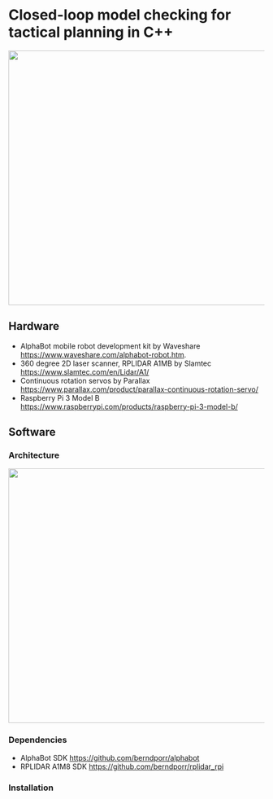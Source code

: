 # Closed-loop model checking for tactical planning in C++

<img src="https://github.com/possibilia/mcplanner/blob/main/robot.jpg" width="550" height="500">

## Hardware 

- AlphaBot mobile robot development kit by Waveshare https://www.waveshare.com/alphabot-robot.htm. 
- 360 degree 2D laser scanner, RPLIDAR A1MB by Slamtec https://www.slamtec.com/en/Lidar/A1/
- Continuous rotation servos by Parallax https://www.parallax.com/product/parallax-continuous-rotation-servo/
- Raspberry Pi 3 Model B https://www.raspberrypi.com/products/raspberry-pi-3-model-b/

## Software

### Architecture

<img src="https://github.com/possibilia/mcplanner/blob/main/arch.jpg" width="550" height="500">

### Dependencies

- AlphaBot SDK https://github.com/berndporr/alphabot
- RPLIDAR A1M8 SDK https://github.com/berndporr/rplidar_rpi

### Installation 
  

